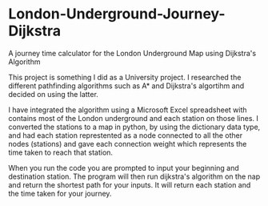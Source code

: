 # London-Underground-Journey-Dijkstra

A journey time calculator for the London Underground Map using Dijkstra's Algorithm

This project is something I did as a University project. I researched the different pathfinding algorithms such as A* and Dijkstra's algortihm
and decided on using the latter.

I have integrated the algorithm using a Microsoft Excel spreadsheet with contains most of the London underground and each station on those lines.
I converted the stations to a map in python, by using the dictionary data type, and had each station represtented as a node connected to all the other 
nodes (stations) and gave each connection weight which represents the time taken to reach that station.

When you run the code you are prompted to input your beginning and destination station.
The program will then run dijkstra's algorithm on the nap and return the shortest path for your inputs.
It will return each station and the time taken for your journey.
